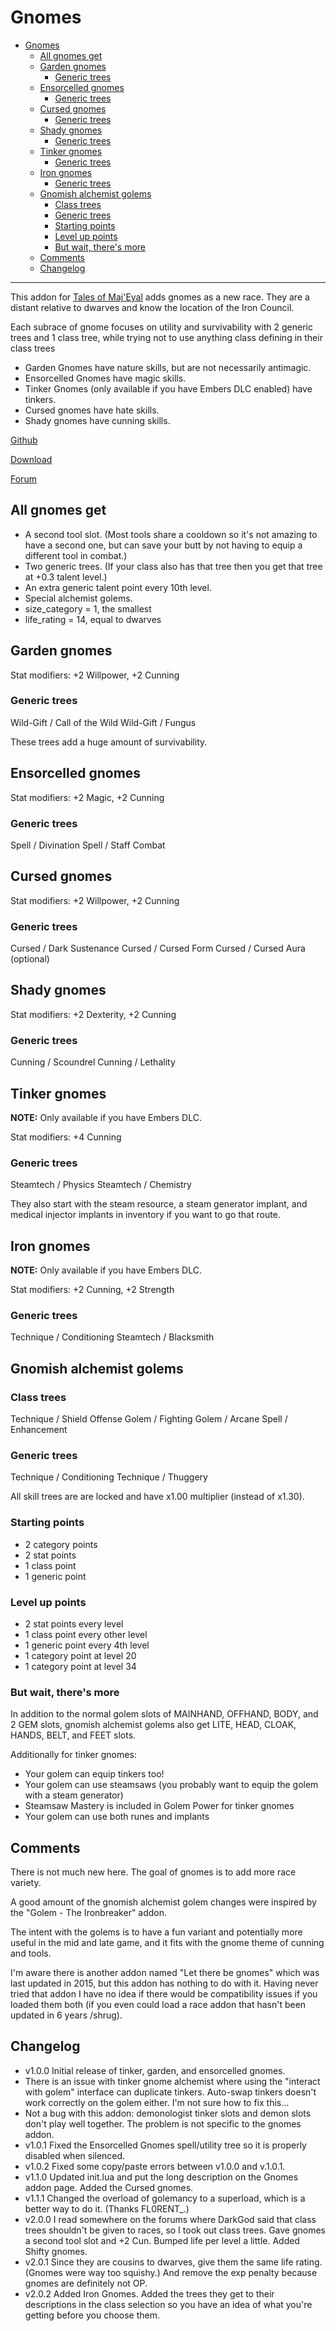 # Gnomes

- [Gnomes](#gnomes)
  - [All gnomes get](#all-gnomes-get)
  - [Garden gnomes](#garden-gnomes)
    - [Generic trees](#generic-trees)
  - [Ensorcelled gnomes](#ensorcelled-gnomes)
    - [Generic trees](#generic-trees-1)
  - [Cursed gnomes](#cursed-gnomes)
    - [Generic trees](#generic-trees-2)
  - [Shady gnomes](#shady-gnomes)
    - [Generic trees](#generic-trees-3)
  - [Tinker gnomes](#tinker-gnomes)
    - [Generic trees](#generic-trees-4)
  - [Iron gnomes](#iron-gnomes)
    - [Generic trees](#generic-trees-5)
  - [Gnomish alchemist golems](#gnomish-alchemist-golems)
    - [Class trees](#class-trees)
    - [Generic trees](#generic-trees-6)
    - [Starting points](#starting-points)
    - [Level up points](#level-up-points)
    - [But wait, there's more](#but-wait-theres-more)
  - [Comments](#comments)
  - [Changelog](#changelog)

---

This addon for [Tales of Maj'Eyal](https://te4.org/) adds gnomes as a new race. They are a distant relative to dwarves and know the location of the Iron Council.

Each subrace of gnome focuses on utility and survivability with 2 generic trees and 1 class tree, while trying not to use anything class defining in their class trees

- Garden Gnomes have nature skills, but are not necessarily antimagic.
- Ensorcelled Gnomes have magic skills.
- Tinker Gnomes (only available if you have Embers DLC enabled) have tinkers.
- Cursed gnomes have hate skills.
- Shady gnomes have cunning skills.

[Github](https://github.com/Werekracken/tome-gnomes)

[Download](https://te4.org/games/addons/tome/gnomes)

[Forum](https://forums.te4.org/viewtopic.php?f=50&t=51986)

## All gnomes get

- A second tool slot. (Most tools share a cooldown so it's not amazing to have a second one, but can save your butt by not having to equip a different tool in combat.)
- Two generic trees. (If your class also has that tree then you get that tree at +0.3 talent level.)
- An extra generic talent point every 10th level.
- Special alchemist golems.
- size_category = 1, the smallest
- life_rating = 14, equal to dwarves

## Garden gnomes

Stat modifiers: +2 Willpower, +2 Cunning

### Generic trees

Wild-Gift / Call of the Wild
Wild-Gift / Fungus

These trees add a huge amount of survivability.

## Ensorcelled gnomes

Stat modifiers: +2 Magic, +2 Cunning

### Generic trees

Spell / Divination
Spell / Staff Combat

## Cursed gnomes

Stat modifiers: +2 Willpower, +2 Cunning

### Generic trees

Cursed / Dark Sustenance
Cursed / Cursed Form
Cursed / Cursed Aura (optional)

## Shady gnomes

Stat modifiers: +2 Dexterity, +2 Cunning

### Generic trees

Cunning / Scoundrel
Cunning / Lethality

## Tinker gnomes

__NOTE:__ Only available if you have Embers DLC.

Stat modifiers: +4 Cunning

### Generic trees

Steamtech / Physics
Steamtech / Chemistry

They also start with the steam resource, a steam generator implant, and medical injector implants in inventory if you want to go that route.

## Iron gnomes

__NOTE:__ Only available if you have Embers DLC.

Stat modifiers: +2 Cunning, +2 Strength

### Generic trees

Technique / Conditioning
Steamtech / Blacksmith

## Gnomish alchemist golems

### Class trees

Technique / Shield Offense
Golem / Fighting
Golem / Arcane
Spell / Enhancement

### Generic trees

Technique / Conditioning
Technique / Thuggery

All skill trees are are locked and have x1.00 multiplier (instead of x1.30).

### Starting points

- 2 category points
- 2 stat points
- 1 class point
- 1 generic point

### Level up points

- 2 stat points every level
- 1 class point every other level
- 1 generic point every 4th level
- 1 category point at level 20
- 1 category point at level 34

### But wait, there's more

In addition to the normal golem slots of MAINHAND, OFFHAND, BODY, and 2 GEM slots, gnomish alchemist golems also get LITE, HEAD, CLOAK, HANDS, BELT, and FEET slots.

Additionally for tinker gnomes:

- Your golem can equip tinkers too!
- Your golem can use steamsaws (you probably want to equip the golem with a steam generator)
- Steamsaw Mastery is included in Golem Power for tinker gnomes
- Your golem can use both runes and implants

## Comments

There is not much new here. The goal of gnomes is to add more race variety.

A good amount of the gnomish alchemist golem changes were inspired by the "Golem - The Ironbreaker" addon.

The intent with the golems is to have a fun variant and potentially more useful in the mid and late game, and it fits with the gnome theme of cunning and tools.

I'm aware there is another addon named "Let there be gnomes" which was last updated in 2015, but this addon has nothing to do with it. Having never tried that addon I have no idea if there would be compatibility issues if you loaded them both (if you even could load a race addon that hasn't been updated in 6 years /shrug).

## Changelog

- v1.0.0 Initial release of tinker, garden, and ensorcelled gnomes.
- There is an issue with tinker gnome alchemist where using the "interact with golem" interface can duplicate tinkers. Auto-swap tinkers doesn't work correctly on the golem either. I'm not sure how to fix this...
- Not a bug with this addon: demonologist tinker slots and demon slots don't play well together. The problem is not specific to the gnomes addon.
- v1.0.1 Fixed the Ensorcelled Gnomes spell/utility tree so it is properly disabled when silenced.
- v1.0.2 Fixed some copy/paste errors between v1.0.0 and v.1.0.1.
- v1.1.0 Updated init.lua and put the long description on the Gnomes addon page. Added the Cursed gnomes.
- v1.1.1 Changed the overload of golemancy to a superload, which is a better way to do it. (Thanks FL0RENT_.)
- v2.0.0 I read somewhere on the forums where DarkGod said that class trees shouldn't be given to races, so I took out class trees. Gave gnomes a second tool slot and +2 Cun. Bumped life per level a little. Added Shifty gnomes.
- v2.0.1 Since they are cousins to dwarves, give them the same life rating. (Gnomes were way too squishy.) And remove the exp penalty because gnomes are definitely not OP.
- v2.0.2 Added Iron Gnomes. Added the trees they get to their descriptions in the class selection so you have an idea of what you're getting before you choose them.
